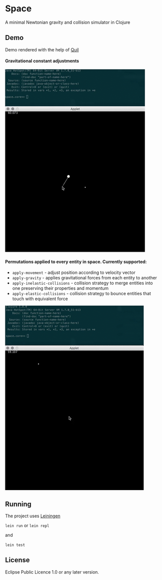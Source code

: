 #  Space

A minimal Newtonian gravity and collision simulator in Clojure

## Demo

Demo rendered with the help of [Quil](https://github.com/quil/quil)

#### Gravitational constant adjustments

![Gravity](https://raw.githubusercontent.com/balysv/space/master/assets/gravity.gif)

#### Permutations applied to every entity in space. Currently supported:
- `apply-movement` - adjust position according to velocity vector
- `apply-gravity` - applies gravitational forces from each entity to another
- `apply-inelastic-collisions` - collision strategy to merge entities into one preserving their properties and momentum
- `apply-elastic-collisions` - collision strategy to bounce entities that touch with equivalent force

![Permutations](https://raw.githubusercontent.com/balysv/space/master/assets/permutations.gif)

## Running

The project uses [Leiningen](http://leiningen.org/)

`lein run` or `lein repl`

and 

`lein test`

## License

Eclipse Public Licence 1.0 or any later version.



